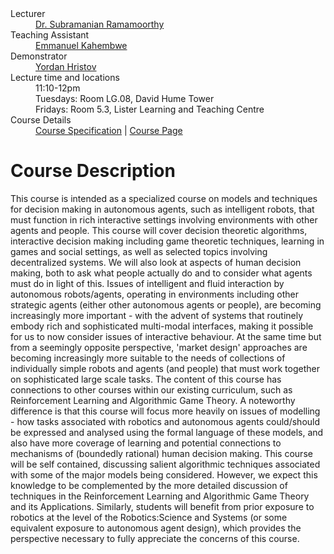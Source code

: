 <dl>
<dt>Lecturer</dt>
<dd><a href="http://homepages.inf.ed.ac.uk/sramamoo">Dr. Subramanian Ramamoorthy</a></dd>
<dt>Teaching Assistant</dt>
<dd><a href="https://www.edinburgh-robotics.org/students/emmanuel-kahembwe">Emmanuel Kahembwe</a></dd>
<dt>Demonstrator</dt>
<dd><a href="https://www.inf.ed.ac.uk/people/students/Yordan_Hristov.html">Yordan Hristov</a></dd>
<dt>Lecture time and locations</dt>
<dd>11:10-12pm</dd>
<dd>Tuesdays: Room LG.08, David Hume Tower</dd>
<dd>Fridays: Room 5.3, Lister Learning and Teaching Centre </dd>
<dt>Course Details</dt>
<dd><a href="http://www.drps.ed.ac.uk/17-18/dpt/cxinfr11090.htm">Course Specification</a> | <a href="http://www.inf.ed.ac.uk/teaching/courses/dmr">Course Page</a></dd>
</dl>

# [](#description) Course Description

This course is intended as a specialized course on models and techniques for decision making in autonomous agents, such as intelligent robots, that must function in rich interactive settings involving environments with other agents and people.
This course will cover decision theoretic algorithms, interactive decision making including game theoretic techniques, learning in games and social settings, as well as selected topics involving decentralized systems. We will also look at aspects of human decision making, both to ask what people actually do and to consider what agents must do in light of this.
Issues of intelligent and fluid interaction by autonomous robots/agents, operating in environments including other strategic agents (either other autonomous agents or people), are becoming increasingly more important - with the advent of systems that routinely embody rich and sophisticated multi-modal interfaces, making it possible for us to now consider issues of interactive behaviour. At the same time but from a seemingly opposite perspective, 'market design' approaches are becoming increasingly more
suitable to the needs of collections of individually simple robots and agents (and people) that must work together on sophisticated large scale tasks.
The content of this course has connections to other courses within our existing curriculum, such as Reinforcement Learning and Algorithmic Game Theory. A noteworthy difference is that this course will focus more heavily on issues of modelling - how tasks associated with robotics and autonomous agents could/should be expressed and analysed using the formal language of these models, and also have more coverage of learning and potential connections to mechanisms of (boundedly rational) human decision making. This course will be self contained, discussing salient algorithmic techniques associated with some of the major models being considered. However, we expect this knowledge to be complemented by the more detailed discussion of techniques in the Reinforcement Learning and Algorithmic Game Theory and its Applications. Similarly, students will benefit from prior exposure to robotics at the level of the Robotics:Science and Systems (or some equivalent exposure to autonomous agent design), which provides the perspective necessary to fully appreciate the concerns of this course.



